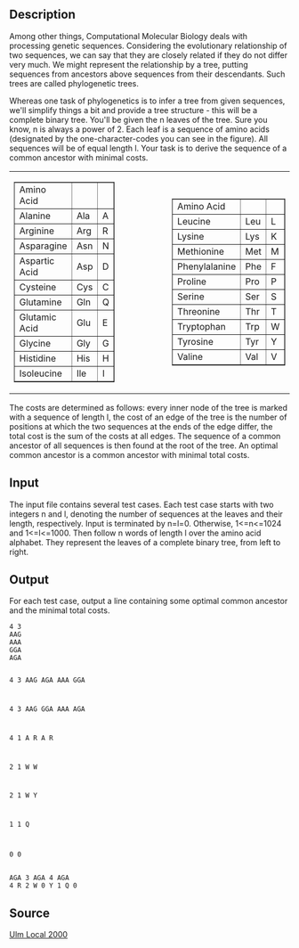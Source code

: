 <h2>Description</h2><p>Among other things, Computational Molecular Biology deals with processing genetic sequences. Considering the evolutionary relationship of two sequences, we can say that they are closely related if they do not differ very much. We might represent the relationship by a tree, putting sequences from ancestors above sequences from their descendants. Such trees are called phylogenetic trees. 
</p>Whereas one task of phylogenetics is to infer a tree from given sequences, we'll simplify things a bit and provide a tree structure - this will be a complete binary tree. You'll be given the n leaves of the tree. Sure you know, n is always a power of 2. Each leaf is a sequence of amino acids (designated by the one-character-codes you can see in the figure). All sequences will be of equal length l. Your task is to derive the sequence of a common ancestor with minimal costs.
<center><table><tbody><tr><td><table border="1"><tbody><tr><td>Amino Acid</td><td></td><td></td></tr><tr><td>Alanine</td><td>Ala</td><td>A</td></tr><tr><td>Arginine</td><td>Arg</td><td>R</td></tr><tr><td>Asparagine</td><td>Asn</td><td>N</td></tr><tr><td>Aspartic Acid</td><td>Asp</td><td>D</td></tr><tr><td>Cysteine</td><td>Cys</td><td>C</td></tr><tr><td>Glutamine</td><td>Gln</td><td>Q</td></tr><tr><td>Glutamic Acid</td><td>Glu</td><td>E</td></tr><tr><td>Glycine</td><td>Gly</td><td>G</td></tr><tr><td>Histidine</td><td>His</td><td>H</td></tr><tr><td>Isoleucine</td><td>Ile</td><td>I</td></tr></tbody></table></td><td width="30%"></td><td><table border="1"><tbody><tr><td>Amino Acid</td><td></td><td></td></tr><tr><td>Leucine</td><td>Leu</td><td>L</td></tr><tr><td>Lysine</td><td>Lys</td><td>K</td></tr><tr><td>Methionine</td><td>Met</td><td>M</td></tr><tr><td>Phenylalanine</td><td>Phe</td><td>F</td></tr><tr><td>Proline</td><td>Pro</td><td>P</td></tr><tr><td>Serine</td><td>Ser</td><td>S</td></tr><tr><td>Threonine</td><td>Thr</td><td>T</td></tr><tr><td>Tryptophan</td><td>Trp</td><td>W</td></tr><tr><td>Tyrosine</td><td>Tyr</td><td>Y</td></tr><tr><td>Valine</td><td>Val</td><td>V</td></tr></tbody></table></td></tr></tbody></table></center><p>
</p>The costs are determined as follows: every inner node of the tree is marked with a sequence of length l, the cost of an edge of the tree is the number of positions at which the two sequences at the ends of the edge differ, the total cost is the sum of the costs at all edges. The sequence of a common ancestor of all sequences is then found at the root of the tree. An optimal common ancestor is a common ancestor with minimal total costs. <h2>Input</h2><p>The input file contains several test cases. Each test case starts with two integers n and l, denoting the number of sequences at the leaves and their length, respectively. Input is terminated by n=l=0. Otherwise, 1&lt;=n&lt;=1024 and 1&lt;=l&lt;=1000. Then follow n words of length l over the amino acid alphabet. They represent the leaves of a complete binary tree, from left to right.</p><h2>Output</h2><p>For each test case, output a line containing some optimal common ancestor and the minimal total costs.</p><pre><code class="language-input1">4 3
AAG
AAA
GGA
AGA

4 3
AAG
AGA
AAA
GGA

4 3
AAG
GGA
AAA
AGA

4 1
A
R
A
R

2 1
W
W

2 1
W
Y

1 1
Q

0 0
</code></pre><pre><code class="language-output1">AGA 3
AGA 4
AGA 4
R 2
W 0
Y 1
Q 0
</code></pre><h2>Source</h2><a href="searchproblem?field=source&amp;key=Ulm+Local+2000">Ulm Local 2000</a>